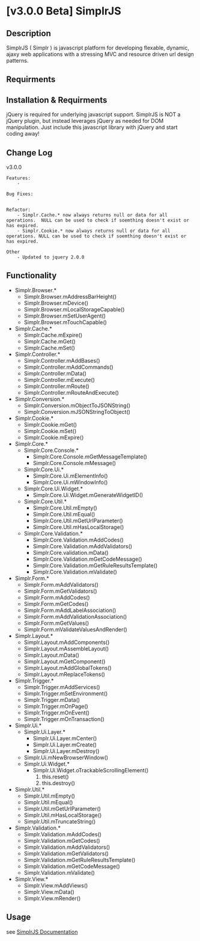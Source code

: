 [v3.0.0 Beta] SimplrJS
=============

Description
-----------

SimplrJS ( Simplr ) is javascript platform for developing flexable, dynamic, ajaxy web applications with a stressing MVC and resource driven url design patterns.

Requirments
-----------


Installation & Requirments
-----------

jQuery is required for underlying javascript support.  SimplrJS is NOT a jQuery plugin, but instead leverages jQuery as needed for DOM manipulation.
Just include this javascript library with jQuery and start coding away!

Change Log
------------

v3.0.0

	Features:
		- 
		
	Bug Fixes:
		- 
		
	Refactor:
		- Simplr.Cache.* now always returns null or data for all operations.  NULL can be used to check if soemthing doesn't exist or has expired.
		- Simplr.Cookie.* now always returns null or data for all operations. NULL can be used to check if soemthing doesn't exist or has expired. 
		
	Other
		- Updated to jquery 2.0.0
		

Functionality
---------------
*	Simplr.Browser.*
	+	Simplr.Browser.mAddressBarHeight()
	+	Simplr.Browser.mDevice()
	+	Simplr.Browser.mLocalStorageCapable()
	+	Simplr.Browser.mSetUserAgent()
	+	Simplr.Browser.mTouchCapable()
*	Simplr.Cache.*
	+	Simplr.Cache.mExpire()
	+	Simplr.Cache.mGet()
	+	Simplr.Cache.mSet()
*	Simplr.Controller.*
	+	Simplr.Controller.mAddBases()
	+	Simplr.Controller.mAddCommands()
	+	Simplr.Controller.mData()
	+	Simplr.Controller.mExecute()
	+	Simplr.Controller.mRoute()
	+	Simplr.Controller.mRouteAndExecute()
*	Simplr.Conversion.*
	+	Simplr.Conversion.mObjectToJSONString()
	+	Simplr.Conversion.mJSONStringToObject()
*	Simplr.Cookie.*
	+	Simplr.Cookie.mGet()
	+	Simplr.Cookie.mSet()
	+	Simplr.Cookie.mExpire()
*	Simplr.Core.*
	+	Simplr.Core.Console.*
		-	Simplr.Core.Console.mGetMessageTemplate()
		-	Simplr.Core.Console.mMessage()
	+	Simplr.Core.Ui.*
		-	Simplr.Core.Ui.mElementInfo()
		-	Simplr.Core.Ui.mWindowInfo()
	+	Simplr.Core.Ui.Widget.*
		-	Simplr.Core.Ui.Widget.mGenerateWidgetID()
	+	Simplr.Core.Util.*
		-	Simplr.Core.Util.mEmpty()
		-	Simplr.Core.Util.mEqual()
		-	Simplr.Core.Util.mGetUrlParameter()
		-	Simplr.Core.Util.mHasLocalStorage()
	+	Simplr.Core.Validation.*
		-	Simplr.Core.Validation.mAddCodes()
		-	Simplr.Core.Validation.mAddValidators()
		-	Simplr.Core.validation.mData()
		-	Simplr.Core.Validation.mGetCodeMessage()
		-	Simplr.Core.Validation.mGetRuleResultsTemplate()
		-	Simplr.Core.Validation.mValidate()
*	Simplr.Form.*
	+	Simplr.Form.mAddValidators()
	+	Simplr.Form.mGetValidators()
	+	Simplr.Form.mAddCodes()
	+	Simplr.Form.mGetCodes()
	+	Simplr.Form.mAddLabelAssociation()
	+	Simplr.Form.mAddValidationAssociation()
	+	Simplr.Form.mGetValues()
	+	Simplr.Form.mValidateValuesAndRender()
*	Simplr.Layout.*
	+	Simplr.Layout.mAddComponents()
	+	Simplr.Layout.mAssembleLayout()
	+	Simplr.Layout.mData()
	+	Simplr.Layout.mGetComponent()
	+	Simplr.Layout.mAddGlobalTokens()
	+	Simplr.Layout.mReplaceTokens()
*	Simplr.Trigger.*
	+	Simplr.Trigger.mAddServices()
	+	Simplr.Trigger.mSetEnvironment()
	+	Simplr.Trigger.mData()
	+	Simplr.Trigger.mOnPage()
	+	Simplr.Trigger.mOnEvent()
	+	Simplr.Trigger.mOnTransaction()
*	Simplr.Ui.*
	+	Simplr.Ui.Layer.*
		-	Simplr.Ui.Layer.mCenter()
		-	Simplr.Ui.Layer.mCreate()
		-	Simplr.Ui.Layer.mDestroy()
	+	Simplr.Ui.mNewBrowserWindow()
	+	Simplr.Ui.Widget.*
		-	Simplr.Ui.Widget.oTrackableScrollingElement()
			1.	this.reset()
			2.	this.destroy()
*	Simplr.Util.*
	+	Simplr.Util.mEmpty()
	+	Simplr.Util.mEqual()
	+	Simplr.Util.mGetUrlParameter()
	+	Simplr.Util.mHasLocalStorage()
	+	Simplr.Util.mTruncateString()
*	Simplr.Validation.*
	+	Simplr.Validation.mAddCodes()
	+	Simplr.Validation.mGetCodes()
	+	Simplr.Validation.mAddValidators()
	+	Simplr.Validation.mGetValidators()
	+	Simplr.Validation.mGetRuleResultsTemplate()
	+	Simplr.Validation.mGetCodeMessage()
	+	Simplr.Validation.mValidate()
*	Simplr.View.*
	+	Simplr.View.mAddViews()
	+	Simplr.View.mData()
	+	Simplr.View.mRender()

Usage
-----
see [SimplrJS Documentation](http://simplrjs.com/docs/)
